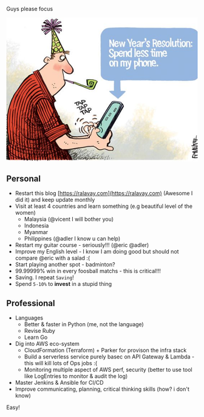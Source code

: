 <!-- 
.. title: 2016 Resolution
.. slug: 2016-resolution
.. date: 2016-01-31 13:52:11 UTC+07:00
.. tags: resolution 
.. category: 
.. link: 
.. description: 
.. type: text
-->

Guys please focus

![new year resolution](/pics/resolution-new-year-comic.jpg)

## Personal

- Restart this blog [https://ralavay.com](https://ralavay.com) (Awesome I did it) and keep update monthly
- Visit at least 4 countries and learn something (e.g beautiful level of the women)
    - Malaysia (@vicent I will bother you)
    - Indonesia
    - Myanmar
    - Philippines (@adler I know u can help)
- Restart my guitar course - seriously!!! (@eric @adler)
- Improve my English level - I know I am doing good but should not compare @eric with a salad :(
- Start playing another spot - badminton? 
- 99.99999% win in every foosball matchs - this is critical!!!
- Saving. I repeat `Saving`!
- Spend `5-10%` to **invest** in a stupid thing


## Professional

- Languages
    - Better & faster in Python (me, not the language)
    - Revise Ruby
    - Learn Go
- Dig into AWS eco-system
    - CloudFormation (Terraform) + Parker for provison the infra stack
    - Build a serverless service purely basec on API Gateway & Lambda - this will kill lots of Ops jobs :(
    - Monitoring multiple aspect of AWS perf, security (better to use tool like LogEntries to monitor & audit the log)
- Master Jenkins & Ansible for CI/CD
- Improve communicating, planning, critical thinking skills (how? i don't know)


Easy!
